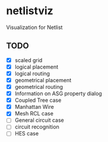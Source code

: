 # netlistviz
Visualization for Netlist
## TODO
- [x] scaled grid
- [x] logical placement
- [x] logical routing
- [x] geometrical placement
- [x] geometrical routing
- [x] Information on ASG property dialog
- [x] Coupled Tree case
- [x] Manhattan Wire
- [x] Mesh RCL case
- [ ] General circuit case
- [ ] circuit recognition
- [ ] HES case
